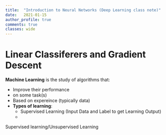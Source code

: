 ```yaml
---
title:  "Introduction to Neural Networks (Deep Learning class note)"
date:   2021-01-15
author_profile: true
comments: true
classes: wide
---
```


Linear Classiferers and Gradient Descent
=====

**Machine Learning** is the study of algorithms that:
- Improve their performance
- on some task(s)
- Based on expereince (typically data)
- **Types of learning**:
    - Supervised Learning (Input Data and Label to get Learning Output)
    - 
Supervised learning/Unsupervised Learning

